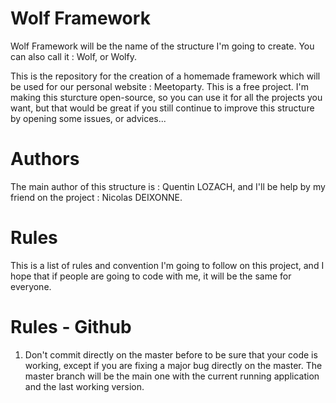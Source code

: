 Wolf Framework
=========

Wolf Framework will be the name of the structure I'm going to create. You can also call it : Wolf, or Wolfy.

This is the repository for the creation of a homemade framework which will be used for our personal website : Meetoparty. This is a free project. I'm making this sturcture open-source, so you can use it for all the projects you want, but that would be great if you still continue to improve this structure by opening some issues, or advices...

Authors
=========

The main author of this structure is : Quentin LOZACH, and I'll be help by my friend on the project : Nicolas DEIXONNE.

Rules
=========

This is a list of rules and convention I'm going to follow on this project, and I hope that if people are going to code with me, it will be the same for everyone.

Rules - Github
=========

1. Don't commit directly on the master before to be sure that your code is working, except if you are fixing a major bug directly on the master. The master branch will be the main one with the current running application and the last working version. 


